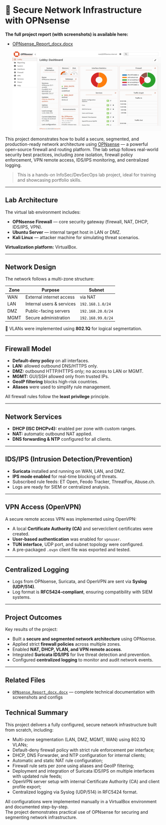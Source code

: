 # 🔐 Secure Network Infrastructure with OPNsense

 **The full project report (with screenshots) is available here:**  
- [OPNsense_Report_docx.docx](OPNsense_Report_docx.docx)

  ![dashboard.jpg](dashboard.jpg)

This project demonstrates how to build a secure, segmented, and production-ready network architecture using [OPNsense](https://opnsense.org) — a powerful open-source firewall and routing platform. The lab setup follows real-world security best practices, including zone isolation, firewall policy enforcement, VPN remote access, IDS/IPS monitoring, and centralized logging.

>  This is a hands-on InfoSec/DevSecOps lab project, ideal for training and showcasing portfolio skills.

---

##  Lab Architecture

The virtual lab environment includes:

- **OPNsense Firewall** — core security gateway (firewall, NAT, DHCP, IDS/IPS, VPN).
- **Ubuntu Server** — internal target host in LAN or DMZ.
- **Kali Linux** — attacker machine for simulating threat scenarios.

 **Virtualization platform:** VirtualBox.

---

##  Network Design

The network follows a multi-zone structure:

| Zone   | Purpose                      | Subnet              |
|--------|------------------------------|---------------------|
| WAN    | External internet access     | via NAT             |
| LAN    | Internal users & services    | `192.168.1.0/24`    |
| DMZ    | Public-facing servers        | `192.168.20.0/24`   |
| MGMT   | Secure administration        | `192.168.99.0/24`   |

🔧 VLANs were implemented using **802.1Q** for logical segmentation.

---

##  Firewall Model

- **Default-deny policy** on all interfaces.
- **LAN:** allowed outbound DNS/HTTPS only.
- **DMZ:** outbound HTTP/HTTPS only; no access to LAN or MGMT.
- **MGMT:** GUI/SSH allowed only from trusted IPs.
- **GeoIP filtering** blocks high-risk countries.
- **Aliases** were used to simplify rule management.

 All firewall rules follow the **least privilege** principle.

---

##  Network Services

- **DHCP (ISC DHCPv4):** enabled per zone with custom ranges.
- **NAT:** automatic outbound NAT applied.
- **DNS forwarding & NTP** configured for all clients.

---

##  IDS/IPS (Intrusion Detection/Prevention)

- **Suricata** installed and running on WAN, LAN, and DMZ.
- **IPS mode enabled** for real-time blocking of threats.
- Subscribed rule feeds: ET Open, Feodo Tracker, ThreatFox, Abuse.ch.
- Logs are ready for SIEM or centralized analysis.

---

##  VPN Access (OpenVPN)

A secure remote access VPN was implemented using OpenVPN:

- A local **Certificate Authority (CA)** and server/client certificates were created.
- **User-based authentication** was enabled for `vpnuser`.
- **TUN interface**, UDP port, and subnet topology were configured.
- A pre-packaged `.ovpn` client file was exported and tested.

---

## Centralized Logging

- Logs from OPNsense, Suricata, and OpenVPN are sent via **Syslog (UDP/514)**.
- Log format is **RFC5424-compliant**, ensuring compatibility with SIEM systems.

---

##  Project Outcomes

 Key results of the project:

- Built a **secure and segmented network architecture** using OPNsense.
- Applied strict **firewall policies** across multiple zones.
- Enabled **NAT, DHCP, VLAN, and VPN remote access**.
- Integrated **Suricata IDS/IPS** for live threat detection and prevention.
- Configured **centralized logging** to monitor and audit network events.

---

##  Related Files

- [`OPNsense_Report_docx.docx`](OPNsense_Report_docx.docx) — complete technical documentation with screenshots and configs  

##  Technical Summary

This project delivers a fully configured, secure network infrastructure built from scratch, including:

- Multi-zone segmentation (LAN, DMZ, MGMT, WAN) using 802.1Q VLANs;
- Default-deny firewall policy with strict rule enforcement per interface;
- DHCP, DNS Forwarder, and NTP configuration for internal clients;
- Automatic and static NAT rule configuration;
- Firewall rule sets per zone using aliases and GeoIP filtering;
- Deployment and integration of Suricata IDS/IPS on multiple interfaces with updated rule feeds;
- OpenVPN server setup with internal Certificate Authority (CA) and client profile export;
- Centralized logging via Syslog (UDP/514) in RFC5424 format.

All configurations were implemented manually in a VirtualBox environment and documented step-by-step.  
The project demonstrates practical use of OPNsense for securing and segmenting network infrastructure.
